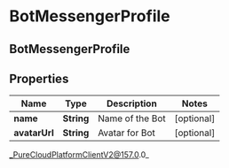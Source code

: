 # BotMessengerProfile

## BotMessengerProfile

## Properties

|Name | Type | Description | Notes|
|------------ | ------------- | ------------- | -------------|
| **name** | **String** | Name of the Bot | [optional] |
| **avatarUrl** | **String** | Avatar for Bot | [optional] |



_PureCloudPlatformClientV2@157.0.0_
